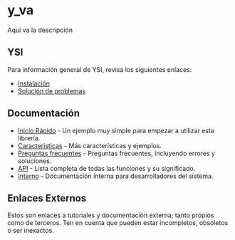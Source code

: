 # y_va

Aquí va la descripción

## YSI

Para información general de YSI, revisa los siguientes enlaces:

* [Instalación](../instalacion.md)
* [Solución de problemas](../solucion-problemas.md)

## Documentación

* [Inicio Rápido](y_va/inicio-rapido.md) - Un ejemplo muy simple para empezar a utilizar esta librería.
* [Características](y_va/caracteristicas.md) - Más características y ejemplos.
* [Preguntas frecuentes](y_va/preguntas-frecuentes.md) - Preguntas frecuentes, incluyendo errores y soluciones.
* [API](y_va/api.md) - Lista completa de todas las funciones y su significado.
* [Interno](y_va/interno.md) - Documentación interna para desarrolladores del sistema.

## Enlaces Externos

Estos son enlaces a tutoriales y documentación externa; tanto propios como de terceros. Ten en cuenta que pueden estar incompletos, obsoletos o ser inexactos.
